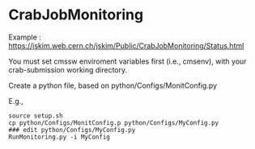 # CrabJobMonitoring

Example : https://jskim.web.cern.ch/jskim/Public/CrabJobMonitoring/Status.html

You must set cmssw enviroment variables first (i.e., cmsenv), with your crab-submission working directory.

Create a python file, based on python/Configs/MonitConfig.py

E.g.,

```
source setup.sh
cp python/Configs/MonitConfig.p python/Configs/MyConfig.py
### edit python/Configs/MyConfig.py
RunMonitoring.py -i MyConfig
```
